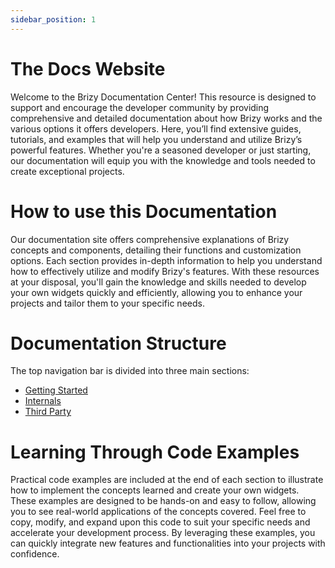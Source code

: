 ```yaml
---
sidebar_position: 1
---
```


# The Docs Website

Welcome to the Brizy Documentation Center! This resource is designed to support and encourage the developer community by providing comprehensive and detailed documentation about how Brizy works and the various options it offers developers. Here, you’ll find extensive guides, tutorials, and examples that will help you understand and utilize Brizy’s powerful features. Whether you're a seasoned developer or just starting, our documentation will equip you with the knowledge and tools needed to create exceptional projects.

# How to use this Documentation

Our documentation site offers comprehensive explanations of Brizy concepts and components, detailing their functions and customization options. Each section provides in-depth information to help you understand how to effectively utilize and modify Brizy's features. With these resources at your disposal, you'll gain the knowledge and skills needed to develop your own widgets quickly and efficiently, allowing you to enhance your projects and tailor them to your specific needs.

# Documentation Structure

The top navigation bar is divided into three main sections:

- [Getting Started](/docs/getting-started/what-is-brizy)
- [Internals](/docs-internals/brizy-editor/introduction)
- [Third Party](/docs-third-party/brizy-widgets/introduction)

# Learning Through Code Examples

Practical code examples are included at the end of each section to illustrate how to implement the concepts learned and create your own widgets. These examples are designed to be hands-on and easy to follow, allowing you to see real-world applications of the concepts covered. Feel free to copy, modify, and expand upon this code to suit your specific needs and accelerate your development process. By leveraging these examples, you can quickly integrate new features and functionalities into your projects with confidence.

[//]: # "# Contributing to the Docs"
[//]: # "Our documentation platform utilizes a static site generator built with markdown pages (*.md files). If you discover an error or wish to contribute improvements, you can use the “Edit this page on GitHub” link located at the bottom of every page."
[//]: #
[//]: # "We value and appreciate all contributions, although we cannot guarantee that every suggestion will be implemented. All comments and contributions will undergo a thorough review process before being added to the documentation."
[//]: #
[//]: # "By continually improving the structure and adding more details, we aim to ensure that users can easily find the information they need. This collaborative approach helps users understand how they can both benefit from and contribute to the documentation, fostering a stronger and more informed community."
